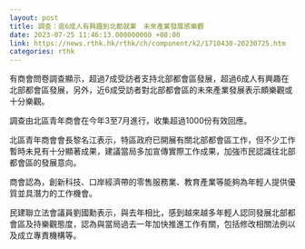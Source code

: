 ```yaml
---
layout: post
title: 調查：逾6成人有興趣到北都就業　未來產業發展感樂觀
date: 2023-07-25 11:46:13.000000000 +08:00
link: https://news.rthk.hk/rthk/ch/component/k2/1710430-20230725.htm
categories: rthk
---
```


有商會問卷調查顯示，超過7成受訪者支持北部都會區發展，超過6成人有興趣在北部都會區發展，另外，近6成受訪者對北部都會區的未來產業發展表示頗樂觀或十分樂觀。

調查由北區青年商會在今年3至7月進行，收集超過1000份有效回應。

北區青年商會會長黎名江表示，特區政府已開展有關北部都會區工作，但不少工作暫時未見有十分顯著成果，建議當局多加宣傳實際工作成果，加強市民認識往北部都會區的發展意向。

商會認為，創新科技、口岸經濟帶的零售服務業、教育產業等能夠為年輕人提供優質並具潛力的工作機會。

民建聯立法會議員劉國勳表示，與去年相比，感到越來越多年輕人認同發展北部都會區及持樂觀態度，認為與當局過去一年加快推進工作有關，包括修改相關法例以及成立專責機構等。
